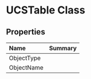 # UCSTable Class



## Properties

| Name | Summary | 
| :- | :- | 
| ObjectType |  | 
| ObjectName |  | 

